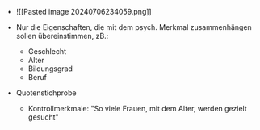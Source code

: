 - ![[Pasted image 20240706234059.png]]

- Nur die Eigenschaften, die mit dem psych. Merkmal zusammenhängen sollen übereinstimmen, zB.:
	- Geschlecht
	- Alter
	- Bildungsgrad
	- Beruf

- Quotenstichprobe
	- Kontrollmerkmale: "So viele Frauen, mit dem Alter, werden gezielt gesucht"